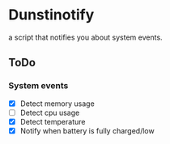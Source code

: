 # Dunstinotify
a script that notifies you about system events.

## ToDo

### System events
- [x] Detect memory usage
- [ ] Detect cpu usage
- [x] Detect temperature
- [x] Notify when battery is fully charged/low